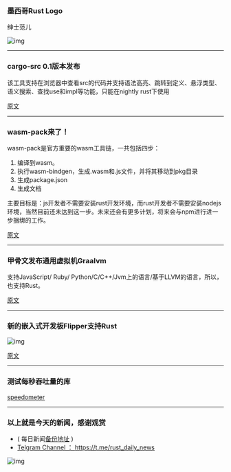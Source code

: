 ### 墨西哥Rust Logo

绅士范儿

![img](https://wx2.sinaimg.cn/mw690/71684decly1fqhsez11w0j20c00a60u0.jpg)

---

### cargo-src 0.1版本发布

该工具支持在浏览器中查看src的代码并支持语法高亮、跳转到定义、悬浮类型、语义搜索、查找use和impl等功能，只能在nightly rust下使用

[原文](https://www.ncameron.org/blog/announcing-cargo-src-beta/)

---

### wasm-pack来了！

wasm-pack是官方重要的wasm工具链，一共包括四步：

1. 编译到wasm。
2. 执行wasm-bindgen，生成.wasm和.js文件，并将其移动到pkg目录
3. 生成package.json
4. 生成文档

主要目标是：js开发者不需要安装rust开发环境，而rust开发者不需要安装nodejs环境，当然目前还未达到这一步。未来还会有更多计划，将来会与npm进行进一步捆绑的工作。

[原文](https://hacks.mozilla.org/2018/04/hello-wasm-pack/)

---

### 甲骨文发布通用虚拟机Graalvm

支持JavaScript/ Ruby/ Python/C/C++/Jvm上的语言/基于LLVM的语言，所以，也支持Rust。

[原文](https://www.graalvm.org/docs/reference-manual/languages/llvm/#running-rust)

---

### 新的嵌入式开发板Flipper支持Rust

![img](https://wx2.sinaimg.cn/mw690/71684decgy1fqhsjra37yj20kw0aa786.jpg)

[原文](https://www.reddit.com/r/rust/comments/8d8vqn/flipper_a_new_embedded_development_paradigm/)

---

### 测试每秒吞吐量的库

[speedometer](https://github.com/datrs/speedometer)

---







### 以上就是今天的新闻，感谢观赏

- ( 每日新闻[备份地址](https://github.com/RustStudy/rust_daily_news) )
- [Telgram Channel ： https://t.me/rust_daily_news ](https://t.me/rust_daily_news )

![img](https://wx3.sinaimg.cn/mw690/71684decgy1fqhsm61fkpj204e04aq3j.jpg)
